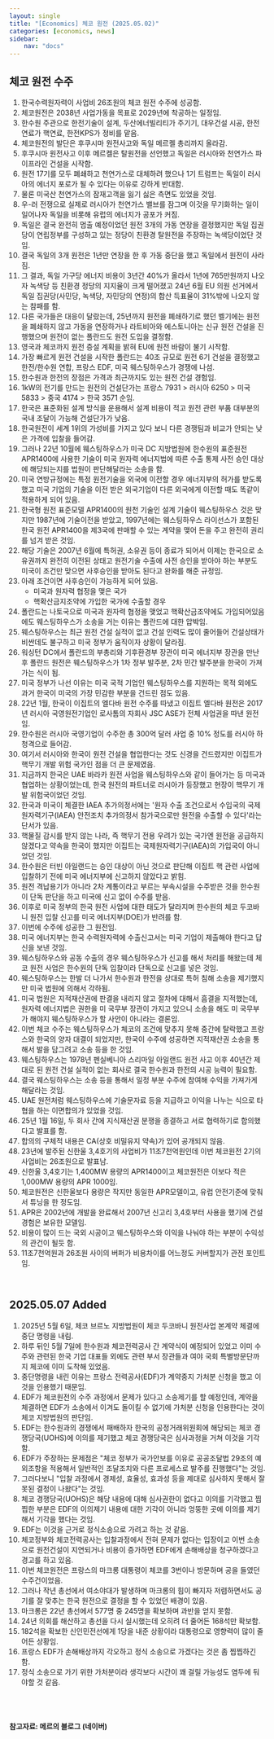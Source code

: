 ```yaml
---
layout: single
title: "[Economics] 체코 원전 (2025.05.02)"
categories: [economics, news]
sidebar:
    nav: "docs"
---
```


## 체코 원전 수주
1. 한국수력원자력이 사업비 26조원의 체코 원전 수주에 성공함.
1. 체코원전은 2038년 사업가동을 목표로 2029년에 착공하는 일정임.
1. 한수원 주관으로 한전기술이 설계, 두산에너빌리티가 주기기, 대우건설 시공, 한전연료가 핵연료, 한전KPS가 정비를 맡음.
1. 체코원전의 발단은 후쿠시마 원전사고와 독일 메르켈 총리까지 올라감.
1. 후쿠시마 원전사고 이후 메르켈은 탈원전을 선언했고 독일은 러시아와 천연가스 파이프라인 건설을 시작함.
1. 원전 17기를 모두 폐쇄하고 천연가스로 대체하려 했으나 1기 트럼프는 독일이 러시아의 에너지 포로가 될 수 있다는 이유로 강하게 반대함.
1. 물론 미국산 천연가스의 잠재고객을 잃기 싫은 측면도 있었을 것임.
1. 우-러 전쟁으로 실제로 러시아가 천연가스 밸브를 잠그며 이것을 무기화하는 일이 일어나자 독일을 비롯해 유럽의 에너지가 공포가 커짐.
1. 독일은 결국 완전히 멈출 예정이었던 원전 3개의 가동 연장을 결정했지만 독일 집권당이 연립정부를 구성하고 있는 정당이 친환경 탈원전을 주장하는 녹색당이었단 것임.
1. 결국 독일의 3개 원전은 1년만 연장을 한 후 가동 중단을 했고 독일에서 원전이 사라짐.
1. 그 결과, 독일 가구당 에너지 비용이 3년간 40%가 올라서 1년에 765만원까지 나오자 녹색당 등 친환경 정당의 지지율이 크게 떨어졌고 24년 6월 EU 의원 선거에서 독일 집권당(사민당, 녹색당, 자민당의 연정)의 합산 득표율이 31%밖에 나오지 않는 참패를 함.
1. 다른 국가들은 대응이 달랐는데, 25년까지 원전을 폐쇄하기로 했던 벨기에는 원전을 폐쇄하지 않고 가동을 연장하거나 라트비아와 에스토니아는 신규 원전 건설을 진행했으며 원전이 없는 폴란드도 원전 도입을 결정함.
1. 영국과 체코까지 원전 증설 계획을 밝혀 EU에 원전 바람이 불기 시작함.
1. 가장 빠르게 원전 건설을 시작한 폴란드는 40조 규모로 원전 6기 건설을 결정했고 한전/한수원 연합, 프랑스 EDF, 미국 웨스팅하우스가 경쟁에 나섬.
1. 한수원과 한전의 장점은 가격과 최근까지도 있는 원전 건설 경험임.
1. 1kW의 전기를 만드는 원전의 건설단가는 프랑스 7931 > 러시아 6250 > 미국 5833 > 중국 4174 > 한국 3571 순임.
1. 한국은 표준화된 설계 방식을 운용해서 설계 비용이 적고 원전 관련 부품 대부분의 국내 조달이 가능해 건설단가가 낮음.
1. 한국원전이 세계 1위의 가성비를 가지고 있다 보니 다른 경쟁팀과 비교가 안되는 낮은 가격에 입찰을 들어감.
1. 그러나 22년 10월에 웨스팅하우스가 미국 DC 지방법원에 한수원의 표준원전 APR1400에 사용한 기술이 미국 원자력 에너지법에 따른 수출 통제 사전 승인 대상에 해당되는지를 법원이 판단해달라는 소송을 함.
1. 미국 연방규정에는 특정 원전기술을 외국에 이전할 경우 에너지부의 허가를 받도록 했고 미국 기업의 기술을 이전 받은 외국기업이 다른 외국에게 이전할 때도 똑같이 적용하게 되어 있음.
1. 한국형 원전 표준모델 APR1400의 원천 기술인 설계 기술이 웨스팅하우스 것은 맞지만 1987년에 기술이전을 받았고, 1997년에는 웨스팅하우스 라이선스가 포함된 한국 원전 APR1400을 제3국에 판매할 수 있는 계약을 맺어 돈을 주고 완전히 권리를 넘겨 받은 것임.
1. 해당 기술은 2007년 6월에 특허권, 소유권 등이 종료가 되어서 이제는 한국으로 소유권까지 완전히 이전된 상태고 원전기술 수출에 사전 승인을 받아야 하는 부분도 미국이 조건만 맞으면 사후승인을 받아도 된다고 완화를 해준 규정임.
1. 아래 조건이면 사후승인이 가능하게 되어 있음.
    - 미국과 원자력 협정을 맺은 국가
    - 핵확산금지조약에 가입한 국가에 수출할 경우
1. 폴란드는 나토국으로 미국과 원자력 협정을 맺었고 핵확산금조약에도 가입되어있음에도 웨스팅하우스가 소송을 거는 이유는 폴란드에 대한 압박임.
1. 웨스팅하우스는 최근 원전 건설 실적이 없고 건설 인력도 많이 줄어들어 건설상태가 비싼데도 불구하고 미국 정부가 움직이자 상황이 달라짐.
1. 워싱턴 DC에서 폴란드의 부총리와 기후환경부 장관이 미국 에너지부 장관을 만난 후 폴란드 원전은 웨스팅하우스가 1차 정부 발주분, 2차 민간 발주분을 한국이 가져가는 식이 됨.
1. 미국 정부가 나선 이유는 미국 국적 기업인 웨스팅하우스를 지원하는 목적 외에도 과거 한국이 미국의 가장 민감한 부분을 건드린 점도 있음.
1. 22년 1월, 한국이 이집트의 엘다바 원전 수주를 따냈고 이집트 엘다바 원전은 2017년 러시아 국영원전기업인 로사톰의 자회사 JSC ASE가 전체 사업권을 따낸 원전임.
1. 한수원은 러시아 국영기업이 수주한 총 300억 달러 사업 중 10% 정도를 러시아 하청격으로 들어감.
1. 여기서 러시아와 한국이 원전 건설을 협업한다는 것도 신경을 건드렸지만 이집트가 핵무기 개발 위험 국가인 점을 더 큰 문제였음.
1. 지금까지 한국은 UAE 바라카 원전 사업을 웨스팅하우스와 같이 들어가는 등 미국과 협업하는 상황이었는데, 한국 원전의 파트너로 러시아가 등장했고 현장이 핵무기 개발 위험국이었던 것임.
1. 한국과 미국이 체결한 IAEA 추가의정서에는 '원자 수출 조건으로서 수입국의 국제원자력기구(IAEA) 안전조치 추가의정서 참가국으로만 원전을 수출할 수 있다'라는 단서가 있음.
1. 핵물질 감시를 받지 않는 나라, 즉 핵무기 전용 우려가 있는 국가엔 원전을 공급하지 않겠다고 약속을 한국이 했지만 이집트는 국제원자력기구(IAEA)의 가입국이 아니었던 것임.
1. 한수원은 터빈 아일랜드는 승인 대상이 아닌 것으로 판단해 이집트 핵 관련 사업에 입찰하기 전에 미국 에너지부에 신고하지 않았다고 밝힘.
1. 원전 격납용기가 아니라 2차 계통이라고 부르는 부속시설을 수주받은 것을 한수원이 단독 판단을 하고 미국에 신고 없이 수주를 받음.
1. 이후로 미국 정부의 한국 원전 사업에 대한 태도가 달라지며 한수원의 체코 두코바니 원전 입찰 신고를 미국 에너지부(DOE)가 반려를 함.
1. 이번에 수주에 성공한 그 원전임.
1. 미국 에너지부는 한국 수력원자력에 수출신고서는 미국 기업이 제출해야 한다고 답신을 보낸 것임.
1. 웨스팅하우스와 공동 수출의 경우 웨스팅하우스가 신고를 해서 처리를 해왔는데 체코 원전 사업은 한수원의 단독 입찰이라 단독으로 신고를 넣은 것임.
1. 웨스팅하우스는 한발 더 나가서 한수원과 한전을 상대로 특허 침해 소송을 제기했지만 미국 법원에 의해서 각하됨.
1. 미국 법원은 지적재산권에 판결을 내리지 않고 절차에 대해서 흠결을 지적했는데, 원자력 에너지법은 권한을 미 국무부 장관이 가지고 있으니 소송을 해도 미 국무부가 해야지 웨스팅하우스가 할 사안이 아니라는 결론임.
1. 이번 체코 수주는 웨스팅하우스가 체코의 조건에 맞추지 못해 중간에 탈락했고 프랑스와 한국의 양자 대결이 되었지만, 한국이 수주에 성공하면 지적재산권 소송을 통해서 발을 담그려고 소송 등을 한 것임.
1. 웨스팅하우스는 1978년 펜실베니아 스리마일 아일랜드 원전 사고 이후 40년간 제대로 된 원전 건설 실적이 없는 회사로 결국 한수원과 한전의 시공 능력이 필요함.
1. 결국 웨스팅하우스는 소송 등을 통해서 일정 부분 수주에 참여해 수익을 가져가게 해달라는 것임.
1. UAE 원전처럼 웨스팅하우스에 기술문자료 등을 지급하고 이익을 나누는 식으로 타협을 하는 이면합의가 있었을 것임.
1. 25년 1월 16일, 두 회사 간에 지식재산권 분쟁을 종결하고 서로 협력하기로 합의했다고 발표를 함.
1. 합의의 구체적 내용은 CA(상호 비밀유지 약속)가 있어 공개되지 않음.
1. 23년에 발주된 신한울 3,4호기의 사업비가 11조7천억원인데 이번 체코원전 2기의 사업비는 26조원으로 발표남.
1. 신한울 3,4호기는 1,400MW 용량의 APR1400이고 체코원전은 이보다 적은 1,000MW 용량의 APR 1000임.
1. 체코원전은 신한울보다 용량은 작지만 동일한 APR모델이고, 유럽 안전기준에 맞춰서 튜닝을 한 정도임.
1. APR은 2002년에 개발을 완료해서 2007년 신고리 3,4호부터 사용을 했기에 건설경험은 보유한 모델임.
1. 비용이 많이 드는 국외 시공이고 웨스팅하우스와 이익을 나눠야 하는 부분이 수익성의 관건이 될듯 함.
1. 11조7천억원과 26조원 사이의 버퍼가 비용차이를 어느정도 커버할지가 관전 포인트임.

<br/>

## 2025.05.07 Added
1. 2025년 5월 6일, 체코 브르노 지방법원이 체코 두코바니 원전사업 본계약 체결에 중단 명령을 내림.
1. 하루 뒤인 5월 7일에 한수원과 체코전력공사 간 계약식이 예정되어 있었고 이미 수주와 관련된 한국 기업 대표들 외에도 관련 부서 장관들과 여야 국회 특별방문단까지 체코에 이미 도착해 있었음.
1. 중단명령을 내린 이유는 프랑스 전력공사(EDF)가 계약중지 가처분 신청을 했고 이것을 인용했기 때문임.
1. EDF가 체코원전의 수주 과정에서 문제가 있다고 소송제기를 할 예정인데, 계약을 체결하면 EDF가 소송에서 이겨도 돌이킬 수 없기에 가처분 신청을 인용한다는 것이 체코 지방법원의 판단임.
1. EDF는 한수원과의 경쟁에서 패배하자 한국의 공정거래위원회에 해당되는 체코 경쟁당국(UOHS)에 이의를 제기했고 체코 경쟁당국은 심사과정을 거쳐 이것을 기각함.
1. EDF가 주장하는 문제점은 "체코 정부가 국가안보를 이유로 공공조달법 29조의 예외조항을 적용해서 일반적인 조달조치와 다른 프로세스로 발주를 진행했다"는 것임.
1. 그러다보니 "입찰 과정에서 경제성, 효율성, 효과성 등을 제대로 심사하지 못해서 잘못된 결정이 나왔다"는 것임.
1. 체코 경쟁당국(UOHS)은 해당 내용에 대해 심사권한이 없다고 이의를 기각했고 찝찝한 부분은 EDF의 이의제기 내용에 대한 기각이 아니라 엉뚱한 곳에 이의를 제기해서 기각을 했다는 것임.
1. EDF는 이것을 근거로 정식소송으로 가려고 하는 것 같음.
1. 체코정부와 체코전력공사는 입찰과정에서 전혀 문제가 없다는 입장이고 이번 소송으로 원전건설이 지연되거나 비용이 증가하면 EDF에게 손해배상을 청구하겠다고 경고를 하고 있음.
1. 이번 체코원전은 프랑스의 마크롱 대통령이 체코를 3번이나 방문하며 공을 들였던 수주건이었음.
1. 그러나 작년 총선에서 여소야대가 발생하며 마크롱의 힘이 빠지자 저렴하면서도 공기를 잘 맞추는 한국 원전으로 결정을 할 수 있었던 배경이 있음.
1. 마크롱은 22년 총선에서 577명 중 245명을 확보하며 과반을 얻지 못함.
1. 24년 의회를 해산하고 총선을 다시 실시했는데 오히려 더 줄어든 168석만 확보함.
1. 182석을 확보한 신인민전선에게 1당을 내준 상황이라 대통령으로 영향력이 많이 줄어든 상황임.
1. 프랑스 EDF가 손해배상까지 각오하고 정식 소송으로 가겠다는 것은 좀 찝찝하긴 함.
1. 정식 소송으로 가기 위한 가처분이라 생각보다 시간이 꽤 걸릴 가능성도 염두에 둬야할 것 같음.



<br/>
<br/>

#### 참고자료: 메르의 블로그 (네이버)